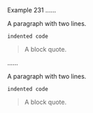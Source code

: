 Example 231
......

A paragraph
with two lines.

    indented code

> A block quote.

......

<p>A paragraph
with two lines.</p>
<pre><code>indented code
</code></pre>
<blockquote>
<p>A block quote.</p>
</blockquote>
